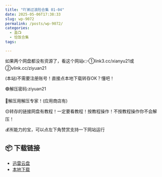 ```yaml
---
title: "吖弟过浪险合集 01-04"
date: 2025-05-06T17:38:33
slug: wp-9072
permalink: /posts/wp-9072/
categories:
  - 盖📺
  - 恰饭合集
tags:

---
```


如果两个网盘都没有资源了，看这个网站👉①link3.cc/xianyu21或②vlink.cc/ziyuan21

(本站)不需要注册账号！直接点本地下载转存OK？懂吧！

🟢解压密码:ziyuan21

🔵解压用解压专家！(应用商店有)

🟡转存的链接网盘有教程！一定要看教程！按教程操作！不按教程操作你不会解压！

💰🈶能力的宝，可以点左下角赞赏支持一下网站运行

## 📦 下载链接
- [迅雷云盘](https://blziyuan21.com/pay-download/9072?key=2f7bd1914a&down_id=0)
- [本地下载](https://blziyuan21.com/pay-download/9072?key=2f7bd1914a&down_id=1)

